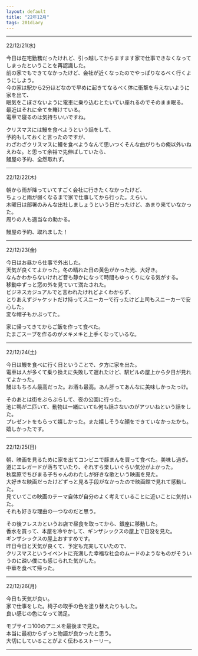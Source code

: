 ```yaml
---
layout: default
title: "22年12月"
tags: 201diary
---
```


----
22/12/21(水)  

今日は在宅勤務だったけれど、引っ越してからますます家で仕事できなくなってしまったということを再認識した。  
前の家でもできてなかったけど、会社が近くなったのでやっぱりなるべく行くようにしよう。  
今の家は駅から2分ほどなので早めに起きてなるべく体に衝撃を与えないように家を出て、  
眠気をこぼさないように電車に乗り込むとたいてい座れるのでそのまま眠る。  
最近はそれに全てを賭けている。  
電車で寝るのは気持ちいいですね。

クリスマスには鰻を食べようという話をして、  
予約もしておくと言ったのですが、  
わざわざクリスマスに鰻を食べようなんて思いつくそんな曲がりもの俺以外いねえわな。と思って余裕で先伸ばしていたら、  
鰻屋の予約、全然取れず。  

----

22/12/22(木)  

朝から雨が降っていてすごく会社に行きたくなかったけど、  
ちょっと雨が弱くなるまで家で仕事してから行った。えらい。  
木曜日は部署のみんな出社しましょうという日だったけど、あまり来ていなかった。  
周りの人も適当なの助かる。  

鰻屋の予約、取れました！  

----

22/12/23(金)  

今日はお昼から仕事で外出した。  
天気が良くてよかった。冬の晴れた日の黄色がかった光、大好き。  
なんかわからないけれど音も静かになって時間もゆっくりになる気がする。  
移動中ずっと窓の外を見ていて満たされた。  
ビジネスカジュアルでと言われたけれどよくわからず、  
とりあえずジャケットだけ持ってスニーカーで行ったけど上司もスニーカーで安心した。  
変な帽子もかぶってた。  

家に帰ってきてからご飯を作って食べた。  
たまごスープを作るのがメキメキと上手くなっているな。  

----

22/12/24(土)  

今日は鰻を食べに行く日ということで、夕方に家を出た。  
電車は人が多くて乗り換えに失敗して遅れたけど、駅ビルの屋上から夕日が見れてよかった。  
鰻はもちろん最高だった。お酒も最高。あん肝ってあんなに美味しかったっけ。  

そのあとは街をぶらぶらして、夜の公園に行った。   
池に鴨が二匹いて、動物は一緒にいても何も話さないのがアツいねという話をした。  
プレゼントをもらって嬉しかった。また嬉しそうな顔をできていなかったかも。  
嬉しかったです。  

----

22/12/25(日)  

朝、映画を見るために家を出てコンビニで豚まんを買って食べた。美味し過ぎ。  
道にエレガードが落ちていたり、それすら楽しいぐらい気分がよかった。  
秋葉原でちびまる子ちゃんのわたしが好きな歌という映画を見た。  
大好きな映画だったけどずっと見る手段がなかったので映画館で見れて感動した。  
見ていてこの映画のテーマ自体が自分のよく考えていることに近いことに気付いた。  
それも好きな理由の一つなのだと思う。  

その後フレスカというお店で昼食を取ってから、銀座に移動した。  
香水を買って、本屋を冷やかして、ギンザシックスの屋上で日没を見た。  
ギンザシックスの屋上おすすめです。  
昨日今日と天気が良くて、予定も充実していたので、  
クリスマスというイベントに充満した幸福な社会のムードのようなものがそういうのに疎い僕にも感じられた気がした。  
中華を食べて帰った。  

----

22/12/26(月)  

今日も天気が良い。  
家で仕事をした。椅子の取手の色を塗り替えたりもした。  
良い感じの色になって満足。  

モブサイコ100のアニメを最後まで見た。  
本当に最初からずっと物語が良かったと思う。  
大切にしていることがよく伝わるストーリー。  

----